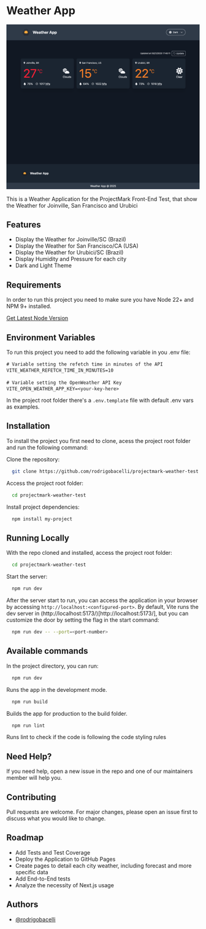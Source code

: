 # Weather App

![Weather App Print Screen](https://github.com/rodrigobacelli/projectmark-weather-test/blob/main/public/app-print.png?raw=true)

This is a Weather Application for the ProjectMark Front-End Test, that show the Weather for Joinville, San Francisco and Urubici


## Features

- Display the Weather for Joinville/SC (Brazil)
- Display the Weather for San Francisco/CA (USA)
- Display the Weather for Urubici/SC (Brazil)
- Display Humidity and Pressure for each city
- Dark and Light Theme


## Requirements

In order to run this project you need to make sure you have Node 22+ and NPM 9+ installed.

[Get Latest Node Version](https://nodejs.org/en/download)


## Environment Variables

To run this project you need to add the following variable in you .env file:

```
# Variable setting the refetch time in minutes of the API
VITE_WEATHER_REFETCH_TIME_IN_MINUTES=10

# Variable setting the OpenWeather API Key
VITE_OPEN_WEATHER_APP_KEY=<your-key-here>
```

In the project root folder there's a `.env.template` file with default .env vars as examples.


## Installation

To install the project you first need to clone, acess the project root folder and run the following command:

Clone the repository:
```bash
  git clone https://github.com/rodrigobacelli/projectmark-weather-test.git
```
Access the project root folder:
```bash
  cd projectmark-weather-test
```

Install project dependencies:
```bash
  npm install my-project
```


## Running Locally

With the repo cloned and installed, access the project root folder:
```bash
  cd projectmark-weather-test
```

Start the server:
```bash
  npm run dev
```

After the server start to run, you can access the application in your browser by accessing `http://localhost:<configured-port>`. By default, Vite runs the dev server in (http://localhost:5173/)[http://localhost:5173/], but you can customize the door by setting the flag in the start command:
```bash
  npm run dev -- --port=<port-number>
```

## Available commands

In the project directory, you can run:

```bash
  npm run dev
```
Runs the app in the development mode.

```bash
  npm run build
```
Builds the app for production to the build folder.

```bash
  npm run lint
```
Runs lint to check if the code is following the code styling rules 

## Need Help?

If you need help, open a new issue in the repo and one of our maintainers member will help you.


## Contributing

Pull requests are welcome. For major changes, please open an issue first to discuss what you would like to change.


## Roadmap

- Add Tests and Test Coverage
- Deploy the Application to GitHub Pages
- Create pages to detail each city weather, including forecast and more specific data
- Add End-to-End tests
- Analyze the necessity of Next.js usage


## Authors

- [@rodrigobacelli](https://www.github.com/rodrigobacelli)
